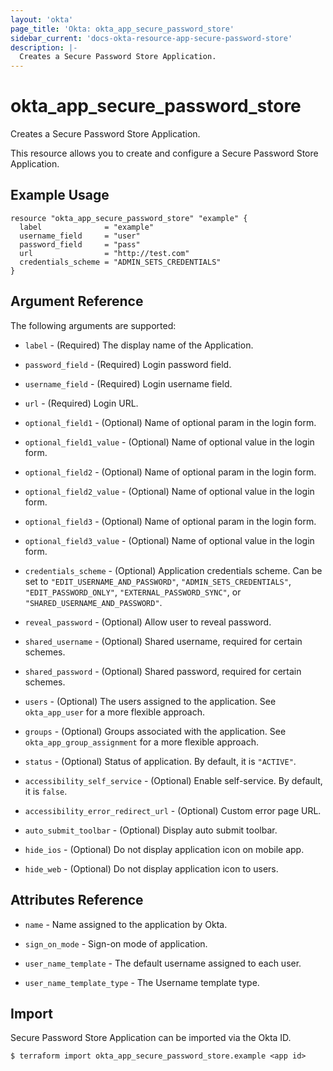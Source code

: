 ```yaml
---
layout: 'okta'
page_title: 'Okta: okta_app_secure_password_store'
sidebar_current: 'docs-okta-resource-app-secure-password-store'
description: |-
  Creates a Secure Password Store Application.
---
```


# okta_app_secure_password_store

Creates a Secure Password Store Application.

This resource allows you to create and configure a Secure Password Store Application.

## Example Usage

```hcl
resource "okta_app_secure_password_store" "example" {
  label              = "example"
  username_field     = "user"
  password_field     = "pass"
  url                = "http://test.com"
  credentials_scheme = "ADMIN_SETS_CREDENTIALS"
}
```

## Argument Reference

The following arguments are supported:

- `label` - (Required) The display name of the Application.

- `password_field` - (Required) Login password field.

- `username_field` - (Required) Login username field.

- `url` - (Required) Login URL.

- `optional_field1` - (Optional) Name of optional param in the login form.

- `optional_field1_value` - (Optional) Name of optional value in the login form.

- `optional_field2` - (Optional) Name of optional param in the login form.

- `optional_field2_value` - (Optional) Name of optional value in the login form.

- `optional_field3` - (Optional) Name of optional param in the login form.

- `optional_field3_value` - (Optional) Name of optional value in the login form.

- `credentials_scheme` - (Optional) Application credentials scheme. Can be set to `"EDIT_USERNAME_AND_PASSWORD"`, `"ADMIN_SETS_CREDENTIALS"`, `"EDIT_PASSWORD_ONLY"`, `"EXTERNAL_PASSWORD_SYNC"`, or `"SHARED_USERNAME_AND_PASSWORD"`.

- `reveal_password` - (Optional) Allow user to reveal password.

- `shared_username` - (Optional) Shared username, required for certain schemes.

- `shared_password` - (Optional) Shared password, required for certain schemes.

- `users` - (Optional) The users assigned to the application. See `okta_app_user` for a more flexible approach.

- `groups` - (Optional) Groups associated with the application. See `okta_app_group_assignment` for a more flexible approach.

- `status` - (Optional) Status of application. By default, it is `"ACTIVE"`.

- `accessibility_self_service` - (Optional) Enable self-service. By default, it is `false`.

- `accessibility_error_redirect_url` - (Optional) Custom error page URL.

- `auto_submit_toolbar` - (Optional) Display auto submit toolbar.

- `hide_ios` - (Optional) Do not display application icon on mobile app.

- `hide_web` - (Optional) Do not display application icon to users.

## Attributes Reference

- `name` - Name assigned to the application by Okta.

- `sign_on_mode` - Sign-on mode of application.

- `user_name_template` - The default username assigned to each user.

- `user_name_template_type` - The Username template type.

## Import

Secure Password Store Application can be imported via the Okta ID.

```
$ terraform import okta_app_secure_password_store.example <app id>
```
